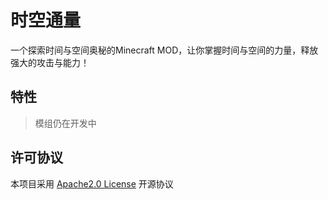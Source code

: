 # 时空通量

一个探索时间与空间奥秘的Minecraft MOD，让你掌握时间与空间的力量，释放强大的攻击与能力！

## 特性

> 模组仍在开发中

## 许可协议

本项目采用 [Apache2.0 License](LICENSE) 开源协议